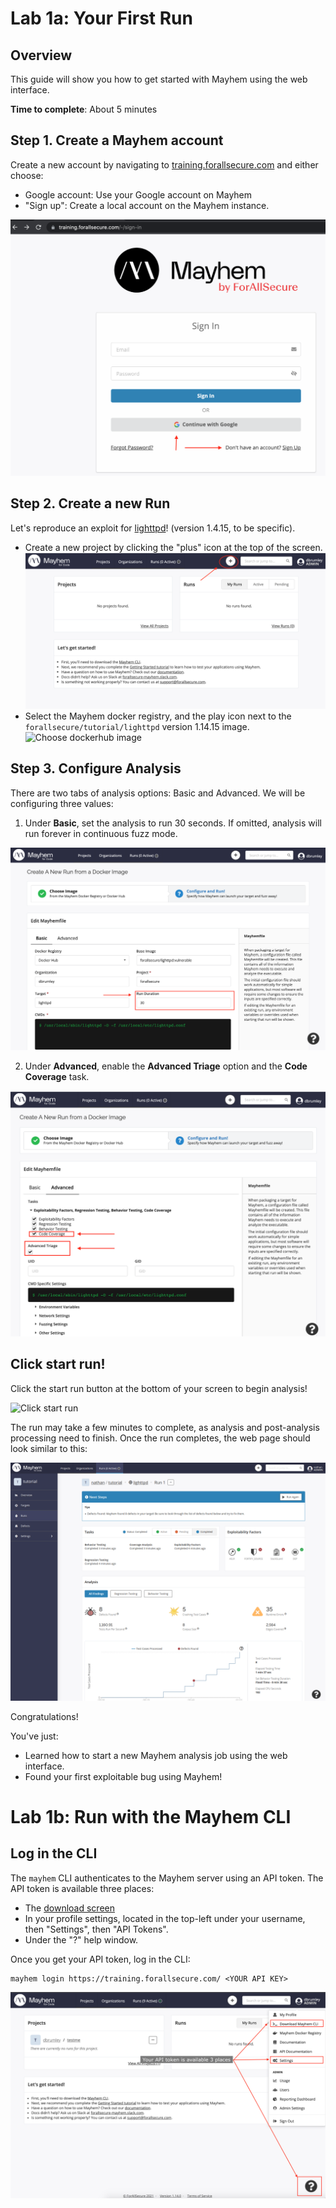# Lab 1a: Your First Run

## Overview

This guide will show you how to get started with Mayhem using the web interface.

**Time to complete**: About 5 minutes

## Step 1. Create a Mayhem account

Create a new account by navigating to 
[training.forallsecure.com](https://training.forallsecure.com) and either choose:
   * Google account: Use your Google account on Mayhem
   * "Sign up": Create a local account on the Mayhem instance. 

![Mayhem Account Creation](assets/images/account-creation.png)

## Step 2. Create a new Run

Let's reproduce an exploit for [lighttpd](https://www.lighttpd.net/)! (version
1.4.15, to be specific).

   * Create a new project by clicking the "plus" icon at the top of the screen.
![Create new project](assets/images/create-new-project.png)
   * Select the Mayhem docker registry, and the play icon next to the
   `forallsecure/tutorial/lighttpd` version 1.14.15
   image. 
![Choose dockerhub
   image](assets/images/project-from-registry.png)

## Step 3. Configure Analysis

There are two tabs of analysis options: Basic and Advanced. We will be configuring three values:
   1. Under **Basic**, set the analysis to run 30 seconds. If omitted, analysis will run
      forever in continuous fuzz mode. 

   ![Basic configuration](assets/images/basic-configuration-options.png)


   2. Under **Advanced**, enable the **Advanced Triage** option and the **Code Coverage** task. 

   ![Advanced configuration](assets/images/advanced-configuration-options.png)

   
## Click start run!

Click the start run button at the bottom of your screen to begin analysis!

![Click start
run](assets/images/start-run-button.png)

The run may take a few minutes to complete, as analysis and post-analysis
processing need to finish. Once the run completes, the web page should look
similar to this:

![Completed Run](assets/images/completed-lab1a.png)

Congratulations!

You've just:
  * Learned how to start a new Mayhem analysis job using the web interface.
  * Found your first exploitable bug using Mayhem!
  
# Lab 1b: Run with the Mayhem CLI

## Log in the CLI

The `mayhem` CLI authenticates to the Mayhem server using an API token. The API
token  is available three places:

   * The [download screen](https://training.forallsecure.com/-/installation)
   * In your profile settings, located in the top-left under your username, then
     "Settings", then "API Tokens".
   * Under the "?" help window. 

Once you get your API token, log in the CLI:

```
mayhem login https://training.forallsecure.com/ <YOUR API KEY>
```

![API Token Locations](assets/images/api-token-locations.png)

<walkthrough-conclusion-trophy></walkthrough-conclusion-trophy>

